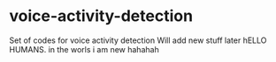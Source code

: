 # voice-activity-detection
Set of codes for voice activity detection
Will add new stuff later
hELLO HUMANS.  in the worls i am new
hahahah
